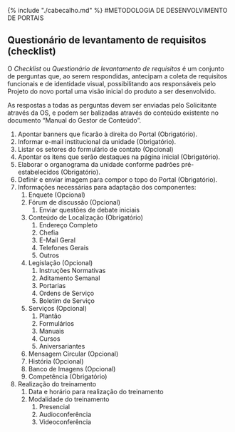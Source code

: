 {% include "./cabecalho.md" %}
#METODOLOGIA DE DESENVOLVIMENTO DE PORTAIS 

## Questionário de levantamento de requisitos (checklist)

O *Checklist* ou *Questionário de levantamento de requisitos* é um conjunto 
de perguntas que, ao serem respondidas,
antecipam a coleta de requisitos funcionais e de identidade visual,
possibilitando aos responsáveis pelo Projeto do novo portal uma visão
inicial do produto a ser desenvolvido.

As respostas a todas as perguntas devem ser enviadas pelo Solicitante
através da OS, e podem ser balizadas através do conteúdo existente no
documento “Manual do Gestor de Conteúdo”.

1.  Apontar banners que ficarão à direita do Portal (Obrigatório).
2.  Informar e-mail institucional da unidade (Obrigatório).
3.  Listar os setores do formulário de contato (Opcional)
4.  Apontar os itens que serão destaques na página inicial
    (Obrigatório).
5.  Elaborar o organograma da unidade conforme padrões pré-estabelecidos
    (Obrigatório).
6.  Definir e enviar imagem para compor o topo do Portal (Obrigatório).
7.  Informações necessárias para adaptação dos componentes:
    1.  Enquete (Opcional)
    2.  Fórum de discussão (Opcional)
        1.  Enviar questões de debate iniciais
    3.  Conteúdo de Localização (Obrigatório)
        1.  Endereço Completo
        2.  Chefia
        3.  E-Mail Geral
        4.  Telefones Gerais
        5.  Outros
    4.  Legislação (Opcional)
        1.  Instruções Normativas
        2.  Aditamento Semanal
        3.  Portarias
        4.  Ordens de Serviço
        5.  Boletim de Serviço
    5.  Serviços (Opcional)
        1.  Plantão
        2.  Formulários
        3.  Manuais
        4.  Cursos
        5.  Aniversariantes
    6.  Mensagem Circular (Opcional)
    7.  História (Opcional)
    8.  Banco de Imagens (Opcional)
    9.  Competência (Obrigatório)
8.  Realização do treinamento
    1.  Data e horário para realização do treinamento
    2.  Modalidade do treinamento
        1.  Presencial
        2.  Audioconferência
        3.  Videoconferência
